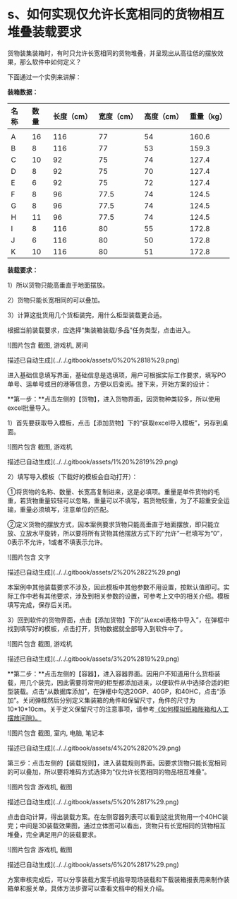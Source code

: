 # s、如何实现仅允许长宽相同的货物相互堆叠装载要求

货物装集装箱时，有时只允许长宽相同的货物堆叠，并呈现出从高往低的摆放效果，那么软件中如何定义？

下面通过一个实例来讲解：

**装箱数据：**

| 名称 | 数量 | 长度（cm） | 宽度（cm） | 高度（cm） | 重量（kg） |
| :--- | :--- | :--- | :--- | :--- | :--- |
|  |  |  |  |  |  |
| A | 16 | 116 | 77 | 54 | 160.6 |
| B | 8 | 116 | 77 | 53 | 159.3 |
| C | 10 | 92 | 75 | 74 | 127.4 |
| D | 8 | 92 | 75 | 70 | 127.4 |
| E | 6 | 92 | 75 | 72 | 127.4 |
| F | 8 | 96 | 77.5 | 74 | 124.5 |
| G | 8 | 96 | 77.5 | 74 | 124.5 |
| H | 11 | 96 | 77.5 | 74 | 124.5 |
| I | 8 | 116 | 80 | 55 | 172.8 |
| J | 6 | 116 | 80 | 50 | 172.8 |
| K | 10 | 116 | 80 | 51 | 172.8 |

**装载要求：**

1）所以货物只能高垂直于地面摆放。

2）货物只能长宽相同的可以叠加。

3）计算这批货用几个货柜装完，用什么柜型装载更合适。

根据当前装载要求，应选择“集装箱装载/多品”任务类型，点击进入。

![&#x56FE;&#x7247;&#x5305;&#x542B; &#x622A;&#x56FE;, &#x6E38;&#x620F;&#x673A;, &#x623F;&#x95F4;

&#x63CF;&#x8FF0;&#x5DF2;&#x81EA;&#x52A8;&#x751F;&#x6210;](../../.gitbook/assets/0%20%2818%29.png)

进入基础信息填写界面，基础信息是选填项，用户可根据实际工作要求，填写PO单号、运单号或目的港等信息，方便以后查阅。接下来，开始方案的设计：

**第一步：**点击左侧的【货物】，进入货物界面，因货物种类较多，所以使用excel批量导入。

1）首先要获取导入模板，点击【添加货物】下的“获取excel导入模板”，另存到桌面。

![&#x56FE;&#x7247;&#x5305;&#x542B; &#x622A;&#x56FE;, &#x6E38;&#x620F;&#x673A;

&#x63CF;&#x8FF0;&#x5DF2;&#x81EA;&#x52A8;&#x751F;&#x6210;](../../.gitbook/assets/1%20%2819%29.png)

2）填写导入模板（下载好的模板会自动打开）：

①将货物的名称、数量、长宽高复制进来，这是必填项。重量是单件货物的毛重，若货物重量较轻可以忽略，重量可以不填写，若货物较重，为了不超重安全运输，重量必须填写，注意单位的匹配。

②定义货物的摆放方式，因本案例要求货物只能高垂直于地面摆放，即只能立放、立放水平旋转，所以要将所有货物其他摆放方式下的“允许”一栏填写为“0”，0表示不允许，1或者不填表示允许。

![&#x56FE;&#x7247;&#x5305;&#x542B; &#x6587;&#x5B57;

&#x63CF;&#x8FF0;&#x5DF2;&#x81EA;&#x52A8;&#x751F;&#x6210;](../../.gitbook/assets/2%20%2822%29.png)

本案例中其他装载要求不涉及，因此模板中其他参数不用设置，按默认值即可。实际工作中若有其他要求，涉及到相关参数的设置，可参考上文中的相关介绍。模板填写完成，保存后关闭。

3）回到软件的货物界面，点击【添加货物】下的“从excel表格中导入”，在弹框中找到填写好的模板，点击打开，货物数据就全部导入到软件中了。

![&#x56FE;&#x7247;&#x5305;&#x542B; &#x622A;&#x56FE;, &#x6E38;&#x620F;&#x673A;

&#x63CF;&#x8FF0;&#x5DF2;&#x81EA;&#x52A8;&#x751F;&#x6210;](../../.gitbook/assets/3%20%2819%29.png)

**第二步：**点击左侧的【容器】，进入容器界面。因用户不知道用什么货柜装载，用几个装完，因此需要将常用的柜型都添加进来，以便软件从中选择合适的柜型装载。点击“从数据库添加”，在弹框中勾选20GP、40GP，和40HC，点击“添加”。关闭弹框然后分别定义集装箱的角件和保留尺寸，角件的尺寸为10\*10\*10cm。关于定义保留尺寸的注意事项，请参考[《如何模拟纸箱胀箱和人工摆放间隙》。]()

![&#x56FE;&#x7247;&#x5305;&#x542B; &#x622A;&#x56FE;, &#x5BA4;&#x5185;, &#x7535;&#x8111;, &#x7B14;&#x8BB0;&#x672C;

&#x63CF;&#x8FF0;&#x5DF2;&#x81EA;&#x52A8;&#x751F;&#x6210;](../../.gitbook/assets/4%20%2820%29.png)

第三步：点击左侧的【装载规则】，进入装载规则界面。因要求货物只能长宽相同的可以叠加，所以要将堆码方式选择为“仅允许长宽相同的物品相互堆叠”。

![&#x56FE;&#x7247;&#x5305;&#x542B; &#x6E38;&#x620F;&#x673A;, &#x622A;&#x56FE;

&#x63CF;&#x8FF0;&#x5DF2;&#x81EA;&#x52A8;&#x751F;&#x6210;](../../.gitbook/assets/5%20%2817%29.png)

点击自动计算，得出装载方案。在左侧容器列表可以看到这批货物用一个40HC装完；中间是3D装载效果图，通过立体图可以看出，货物只有长宽相同的货物相互堆叠，完全满足用户的装载要求。

![&#x56FE;&#x7247;&#x5305;&#x542B; &#x6E38;&#x620F;&#x673A;, &#x622A;&#x56FE;

&#x63CF;&#x8FF0;&#x5DF2;&#x81EA;&#x52A8;&#x751F;&#x6210;](../../.gitbook/assets/6%20%2817%29.png)

方案审核完成后，可以分享装载方案手机指导现场装载和下载装箱报表用来制作装箱单和报关单，具体方法步骤可以查看文档中的相关介绍。

